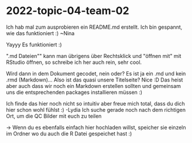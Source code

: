 # 2022-topic-04-team-02

Ich hab mal zum ausprobieren ein README.md erstellt. Ich bin gespannt, wie das funktioniert :) ~Nina


Yayyy Es funktioniert :)

".md Dateien"" kann man übrigens über Rechtsklick und "öffnen mit" mit RStudio öffnen, so schreibe ich her auch rein, sehr cool.

Wird dann in dem Dokument gecodet, nein oder? Es ist ja ein .md und kein .rmd (Markdown)... Also ist das quasi unsere Titelseite? Nice :D 
Das heist aber auch dass wir noch ein Markdown erstellen sollten und gemeinsam uns die entsprechenden packages installieren müssen :)
 
 Ich finde das hier noch nicht so intuitiv aber freue mich total, dass du dich hier schon wohl fühlst :) -Lydia 
 Ich suche gerade noch nach dem richtigen Ort, um die QC Bilder mit euch zu teilen 

-> Wenn du es ebenfalls einfach hier hochladen willst, speicher sie einzeln im Ordner wo du auch die R Datei gespeichet hast :)
